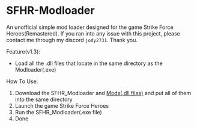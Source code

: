 # SFHR-Modloader
An unofficial simple mod loader designed for the game Strike Force Heroes(Remastered). 
If you ran into any issue with this project, please contact me through my discord `jody2731`. Thank you.

Feature(v1.3):
- Load all the .dll files that locate in the same directory as the Modloader(.exe)

How To Use:
1. Download the SFHR_Modloader and [Mods(.dll files)](https://github.com/Jody2731/SFHR-Mods/releases) and put all of them into the same directory
2. Launch the game Strike Force Heroes
3. Run the SFHR_Modloader(.exe file)
4. Done

